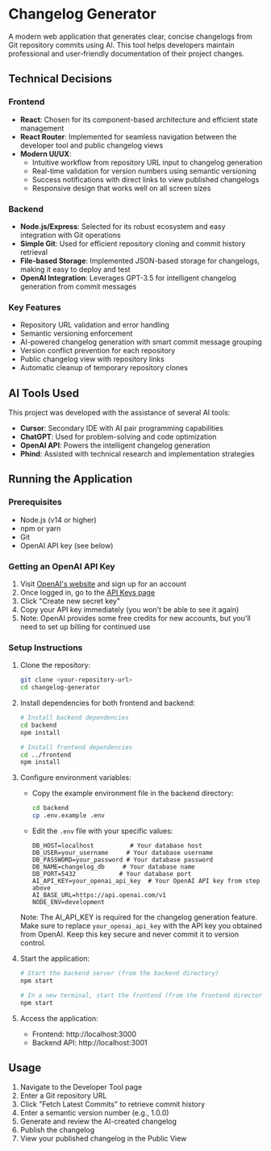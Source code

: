 # Changelog Generator

A modern web application that generates clear, concise changelogs from Git repository commits using AI. This tool helps developers maintain professional and user-friendly documentation of their project changes.

## Technical Decisions

### Frontend
- **React**: Chosen for its component-based architecture and efficient state management
- **React Router**: Implemented for seamless navigation between the developer tool and public changelog views
- **Modern UI/UX**: 
  - Intuitive workflow from repository URL input to changelog generation
  - Real-time validation for version numbers using semantic versioning
  - Success notifications with direct links to view published changelogs
  - Responsive design that works well on all screen sizes

### Backend
- **Node.js/Express**: Selected for its robust ecosystem and easy integration with Git operations
- **Simple Git**: Used for efficient repository cloning and commit history retrieval
- **File-based Storage**: Implemented JSON-based storage for changelogs, making it easy to deploy and test
- **OpenAI Integration**: Leverages GPT-3.5 for intelligent changelog generation from commit messages

### Key Features
- Repository URL validation and error handling
- Semantic versioning enforcement
- AI-powered changelog generation with smart commit message grouping
- Version conflict prevention for each repository
- Public changelog view with repository links
- Automatic cleanup of temporary repository clones

## AI Tools Used

This project was developed with the assistance of several AI tools:
- **Cursor**: Secondary IDE with AI pair programming capabilities
- **ChatGPT**: Used for problem-solving and code optimization
- **OpenAI API**: Powers the intelligent changelog generation
- **Phind**: Assisted with technical research and implementation strategies

## Running the Application

### Prerequisites
- Node.js (v14 or higher)
- npm or yarn
- Git
- OpenAI API key (see below)

### Getting an OpenAI API Key

1. Visit [OpenAI's website](https://platform.openai.com/signup) and sign up for an account
2. Once logged in, go to the [API Keys page](https://platform.openai.com/api-keys)
3. Click "Create new secret key"
4. Copy your API key immediately (you won't be able to see it again)
5. Note: OpenAI provides some free credits for new accounts, but you'll need to set up billing for continued use

### Setup Instructions

1. Clone the repository:
   ```bash
   git clone <your-repository-url>
   cd changelog-generator
   ```

2. Install dependencies for both frontend and backend:
   ```bash
   # Install backend dependencies
   cd backend
   npm install

   # Install frontend dependencies
   cd ../frontend
   npm install
   ```

3. Configure environment variables:
   - Copy the example environment file in the backend directory:
     ```bash
     cd backend
     cp .env.example .env
     ```
   - Edit the `.env` file with your specific values:
     ```
     DB_HOST=localhost          # Your database host
     DB_USER=your_username     # Your database username
     DB_PASSWORD=your_password # Your database password
     DB_NAME=changelog_db     # Your database name
     DB_PORT=5432            # Your database port
     AI_API_KEY=your_openai_api_key  # Your OpenAI API key from step above
     AI_BASE_URL=https://api.openai.com/v1
     NODE_ENV=development
     ```
   
   Note: The AI_API_KEY is required for the changelog generation feature. Make sure to replace `your_openai_api_key` with the API key you obtained from OpenAI. Keep this key secure and never commit it to version control.

4. Start the application:
   ```bash
   # Start the backend server (from the backend directory)
   npm start

   # In a new terminal, start the frontend (from the frontend directory)
   npm start
   ```

5. Access the application:
   - Frontend: http://localhost:3000
   - Backend API: http://localhost:3001

## Usage

1. Navigate to the Developer Tool page
2. Enter a Git repository URL
3. Click "Fetch Latest Commits" to retrieve commit history
4. Enter a semantic version number (e.g., 1.0.0)
5. Generate and review the AI-created changelog
6. Publish the changelog
7. View your published changelog in the Public View
